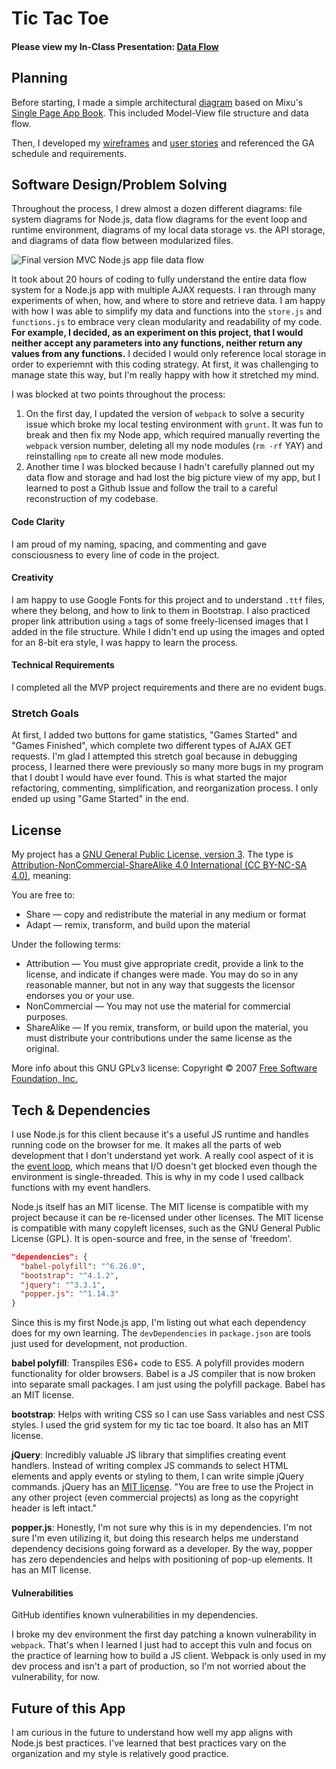 # Tic Tac Toe

#### Please view my In-Class Presentation: [Data Flow](https://docs.google.com/presentation/d/1VrIDJJBE6LSg3xalpIAQN0SlWDuvWrLoi6ZCe36Lr18/present?usp=sharing)

## Planning
Before starting, I made a simple architectural [diagram](https://i.imgur.com/XN3zr7a.jpg) based on Mixu's [Single Page App Book](http://singlepageappbook.com/goal.html). This included Model-View file structure and data flow.

Then, I developed my [wireframes](https://i.imgur.com/uguLEY0.png) and [user stories](./user_stories.md) and referenced the GA schedule and requirements.

## Software Design/Problem Solving

Throughout the process, I drew almost a dozen different diagrams: file system diagrams for Node.js, data flow diagrams for the event loop and runtime environment, diagrams of my local data storage vs. the API storage, and diagrams of data flow between modularized files.

![Final version MVC Node.js app file data flow](https://i.imgur.com/Ehwj8kN.png)

It took about 20 hours of coding to fully understand the entire data flow system for a Node.js app with multiple AJAX requests. I ran through many experiments of when, how, and where to store and retrieve data. I am happy with how I was able to simplify my data and functions into the `store.js` and `functions.js` to embrace very clean modularity and readability of my code. **For example, I decided, as an experiment on this project, that I would neither accept any parameters into any functions, neither return any values from any functions.** I decided I would only reference local storage in order to experiemnt with this coding strategy. At first, it was challenging to manage state this way, but I'm really happy with how it stretched my mind.

I was blocked at two points throughout the process:
1. On the first day, I updated the version of `webpack` to solve a security issue which broke my local testing environment with `grunt`. It was fun to break and then fix my Node app, which required manually reverting the `webpack` version number, deleting all my node modules (`rm -rf` YAY) and reinstalling `npm` to create all new mode modules.
2. Another time I was blocked because I hadn't carefully planned out my data flow and storage and had lost the big picture view of my app, but I learned to post a Github Issue and follow the trail to a careful reconstruction of my codebase.

#### Code Clarity

I am proud of my naming, spacing, and commenting and gave consciousness to every line of code in the project.

#### Creativity

I am happy to use Google Fonts for this project and to understand `.ttf` files, where they belong, and how to link to them in Bootstrap. I also practiced proper link attribution using `a` tags of some freely-licensed images that I added in the file structure. While I didn't end up using the images and opted for an 8-bit era style, I was happy to learn the process.

#### Technical Requirements

I completed all the MVP project requirements and there are no evident bugs.

### Stretch Goals
At first, I added two buttons for game statistics, "Games Started" and "Games Finished", which complete two different types of AJAX GET requests. I'm glad I attempted this stretch goal because in debugging process, I learned there were previously so many more bugs in my program that I doubt I would have ever found. This is what started the major refactoring, commenting, simplification, and reorganization process. I only ended up using "Game Started" in the end.


## License
My project has a [GNU General Public License, version 3](https://www.gnu.org/licenses/gpl-3.0.en.html). The type is [Attribution-NonCommercial-ShareAlike 4.0 International (CC BY-NC-SA 4.0)](https://creativecommons.org/licenses/by-nc-sa/4.0/), meaning:

You are free to:
* Share — copy and redistribute the material in any medium or format
* Adapt — remix, transform, and build upon the material

Under the following terms:
* Attribution — You must give appropriate credit, provide a link to the license, and indicate if changes were made. You may do so in any reasonable manner, but not in any way that suggests the licensor endorses you or your use.
* NonCommercial — You may not use the material for commercial purposes.
* ShareAlike — If you remix, transform, or build upon the material, you must distribute your contributions under the same license as the original.

More info about this GNU GPLv3 license: Copyright © 2007 [Free Software Foundation, Inc.](https://fsf.org/)

## Tech & Dependencies
I use Node.js for this client because it's a useful JS runtime and handles running code on the browser for me. It makes all the parts of web development that I don't understand yet work. A really cool aspect of it is the [event loop](https://www.youtube.com/watch?v=8aGhZQkoFbQ), which means that I/O doesn't get blocked even though the environment is single-threaded. This is why in my code I used callback functions with my event handlers.

Node.js itself has an MIT license. The MIT license is compatible with my project because it can be re-licensed under other licenses. The MIT license is compatible with many copyleft licenses, such as the GNU General Public License (GPL). It is open-source and free, in the sense of 'freedom'.

```json
"dependencies": {
  "babel-polyfill": "^6.26.0",
  "bootstrap": "^4.1.2",
  "jquery": "^3.3.1",
  "popper.js": "^1.14.3"
}
```

Since this is my first Node.js app, I'm listing out what each dependency does for my own learning. The `devDependencies` in `package.json` are tools just used for development, not production.

**babel polyfill**: Transpiles ES6+ code to ES5. A polyfill provides modern functionality for older browsers. Babel is a JS compiler that is now broken into separate small packages. I am just using the polyfill package. Babel has an MIT license.

**bootstrap**: Helps with writing CSS so I can use Sass variables and nest CSS styles. I used the grid system for my tic tac toe board. It also has an MIT license.

**jQuery**: Incredibly valuable JS library that simplifies creating event handlers. Instead of writing complex JS commands to select HTML elements and apply events or styling to them, I can write simple jQuery commands. jQuery has an [MIT license](https://jquery.org/license/). "You are free to use the Project in any other project (even commercial projects) as long as the copyright header is left intact."

**popper.js**: Honestly, I'm not sure why this is in my dependencies. I'm not sure I'm even utilizing it, but doing this research helps me understand dependency decisions going forward as a developer. By the way, popper has zero dependencies and helps with positioning of pop-up elements. It has an MIT license.

#### Vulnerabilities
GitHub identifies known vulnerabilities in my dependencies.

I broke my dev environment the first day patching a known vulnerability in `webpack`. That's when I learned I just had to accept this vuln and focus on the practice of learning how to build a JS client. Webpack is only used in my dev process and isn't a part of production, so I'm not worried about the vulnerability, for now.

## Future of this App
I am curious in the future to understand how well my app aligns with Node.js best practices. I've learned that best practices vary on the organization and my style is relatively good practice.

